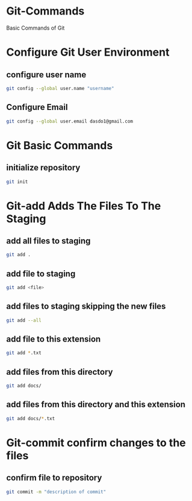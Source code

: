 # Git-Commands
Basic Commands of Git

# Configure Git User Environment

## configure user name 

```bash
git config --global user.name "username"
```

## Configure Email

```bash
git config --global user.email dasdo1@gmail.com
```

# Git Basic Commands

## initialize repository

```bash
git init
```
# Git-add Adds The Files To The Staging

## add all files to staging

```bash
git add .
```

## add file to staging

```bash
git add <file>
```

## add files to staging skipping the new files 

```bash
git add --all 
```

## add file to this extension

```bash
git add *.txt
```

## add files from this directory

```bash
git add docs/
```

## add files from this directory and this extension

```bash
git add docs/*.txt
```

# Git-commit confirm changes to the files

## confirm file to repository

```bash 
git commit -m "description of commit"
```

